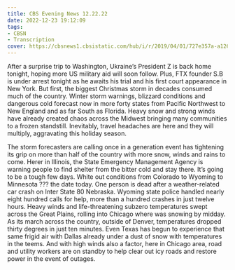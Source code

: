```yaml
---
title: CBS Evening News 12.22.22
date: 2022-12-23 19:12:09
tags:
- CBSN
- Transcription
cover: https://cbsnews1.cbsistatic.com/hub/i/r/2019/04/01/727e357a-a126-4138-a2c5-4d3222669d57/thumbnail/640x360/3ff2761028dc5c65cc4f07acd54bcd5c/cbsn2-logo-1920x1080.jpg
---
```

After a surprise trip to Washington, Ukraine’s President Z is back home tonight, hoping more US military aid will soon follow. Plus, FTX founder S.B is under arrest tonight as he awaits his trial and his first court appearance in New York. But first, the biggest Christmas storm in decades consumed much of the country. Winter storm warnings, blizzard conditions and dangerous cold forecast now in more forty states from Pacific Northwest to New England and as far South as Florida. Heavy snow and strong winds have already created chaos across the Midwest bringing many communities to a frozen standstill. Inevitably, travel headaches are here and they will multiply, aggravating this holiday season. 

The storm forecasters are calling once in a generation event has tightening its grip on more than half of the country with more snow, winds and rains to come. Herer in Illinois, the State Emergency Management Agency is warning people to find shelter from the bitter cold and stay there. It’s going to be a tough few days. White out conditions from Colorado to Wyoming to Minnesota ??? the date today. One person is dead after a weather-related car crash on Inter State 80 Nebraska. Wyoming state police handled nearly eight hundred calls for help, more than a hundred crashes in just twelve hours. Heavy winds and life-threatening subzero temperatures swept across the Great Plains, rolling into Chicago where was snowing by midday. As its march across the country, outside of Denver, temperatures dropped thirty degrees in just ten minutes. Even Texas has begun to experience that same frigid air with Dallas already under a dust of snow with temperatures in the teems. And with high winds also a factor, here in Chicago area, road and utility workers are on standby to help clear out icy roads and restore power in the event of outages. 
